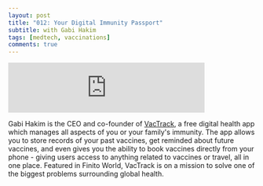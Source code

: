```yaml
---
layout: post
title: "012: Your Digital Immunity Passport"
subtitle: with Gabi Hakim
tags: [medtech, vaccinations]
comments: true
---
```


<iframe src="https://anchor.fm/herethefuture/embed/episodes/012-Your-Digital-Immunity-Passport---Gabriella-Hakim-eob2io" height="102px" width="400px" frameborder="0" scrolling="no"></iframe>

Gabi Hakim is the CEO and co-founder of [VacTrack](https://www.vactrackportal.com/), a free digital health app which manages all aspects of you or your family's immunity. The app allows you to store records of your past vaccines, get reminded about future vaccines, and even gives you the ability to book vaccines directly from your phone - giving users access to anything related to vaccines or travel, all in one place. Featured in Finito World, VacTrack is on a mission to solve one of the biggest problems surrounding global health.